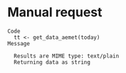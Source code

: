 # Manual request

    Code
      tt <- get_data_aemet(today)
    Message
      
      Results are MIME type: text/plain
      Returning data as string

